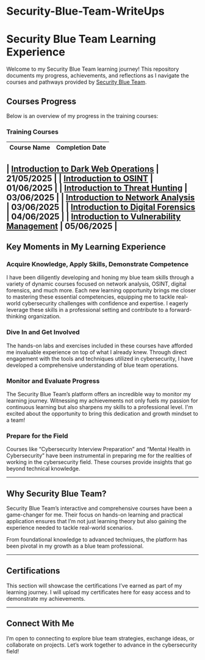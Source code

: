 # Security-Blue-Team-WriteUps

# Security Blue Team Learning Experience

Welcome to my Security Blue Team learning journey! This repository documents my progress, achievements, and reflections as I navigate the courses and pathways provided by [Security Blue Team](https://elearning.securityblue.team/).

## Courses Progress
Below is an overview of my progress in the training courses:

### **Training Courses**
| Course Name                           | Completion Date|
|---------------------------------------|----------------|

| [Introduction to Dark Web Operations](https://github.com/Sarah-Marion/Security-Blue-Team-WriteUps/blob/main/certificates/Introduction%20to%20Dark%20Web%20Operations-course.pdf)   | 21/05/2025     |
| [Introduction to OSINT](https://github.com/Sarah-Marion/Security-Blue-Team-WriteUps/blob/main/certificates/Introduction%20to%20OSINT-course.pdf)                 | 01/06/2025     |
| [Introduction to Threat Hunting](https://github.com/Sarah-Marion/Security-Blue-Team-WriteUps/blob/main/certificates/Introduction%20to%20Threat%20Hunting-course.pdf)       | 03/06/2025     |
| [Introduction to Network Analysis](https://github.com/Sarah-Marion/Security-Blue-Team-WriteUps/blob/main/certificates/Introduction%20to%20Network%20Analysis-course.pdf)      | 03/06/2025    |
| [Introduction to Digital Forensics](https://github.com/Sarah-Marion/Security-Blue-Team-WriteUps/blob/main/certificates/Introduction%20to%20Digital%20Forensics-course.pdf)     | 04/06/2025     |
| [Introduction to Vulnerability Management](https://github.com/Sarah-Marion/Security-Blue-Team-WriteUps/blob/main/certificates/Introduction%20to%20Vulnerability%20Management-course.pdf) | 05/06/2025  |
---

## Key Moments in My Learning Experience

### **Acquire Knowledge, Apply Skills, Demonstrate Competence**
I have been diligently developing and honing my blue team skills through a variety of dynamic courses focused on network analysis, OSINT, digital forensics, and much more. Each new learning opportunity brings me closer to mastering these essential competencies, equipping me to tackle real-world cybersecurity challenges with confidence and expertise. I eagerly leverage these skills in a professional setting and contribute to a forward-thinking organization.

### **Dive In and Get Involved**
The hands-on labs and exercises included in these courses have afforded me invaluable experience on top of what I already knew. Through direct engagement with the tools and techniques utilized in cybersecurity, I have developed a comprehensive understanding of blue team operations.

### **Monitor and Evaluate Progress**
The Security Blue Team’s platform offers an incredible way to monitor my learning journey. Witnessing my achievements not only fuels my passion for continuous learning but also sharpens my skills to a professional level. I'm excited about the opportunity to bring this dedication and growth mindset to a team!

### **Prepare for the Field**
Courses like “Cybersecurity Interview Preparation” and “Mental Health in Cybersecurity” have been instrumental in preparing me for the realities of working in the cybersecurity field. These courses provide insights that go beyond technical knowledge.



---

## Why Security Blue Team?
Security Blue Team’s interactive and comprehensive courses have been a game-changer for me. Their focus on hands-on learning and practical application ensures that I’m not just learning theory but also gaining the experience needed to tackle real-world scenarios.

From foundational knowledge to advanced techniques, the platform has been pivotal in my growth as a blue team professional.

---

## Certifications
This section will showcase the certifications I’ve earned as part of my learning journey. I will upload my certificates here for easy access and to demonstrate my achievements.

---

## Connect With Me
I’m open to connecting to explore blue team strategies, exchange ideas, or collaborate on projects. Let’s work together to advance in the cybersecurity field!

